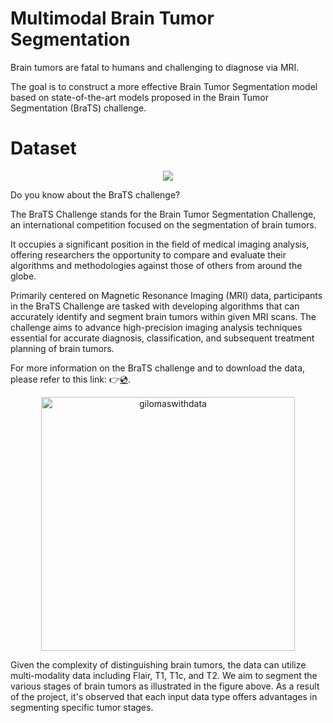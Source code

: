 # Multimodal Brain Tumor Segmentation
Brain tumors are fatal to humans and challenging to diagnose via MRI. 

The goal is to construct a more effective Brain Tumor Segmentation model based on state-of-the-art models proposed in the Brain Tumor Segmentation (BraTS) challenge.

# Dataset
<p align="center">
  <img src="https://github.com/K-MinHyuk/Multimodal_Brain_tumer_Segmentation/assets/63450024/346cb598-8fbd-4b36-8572-192aa1f224c1">
</p>
Do you know about the BraTS challenge?

The BraTS Challenge stands for the Brain Tumor Segmentation Challenge, an international competition focused on the segmentation of brain tumors. 

It occupies a significant position in the field of medical imaging analysis, offering researchers the opportunity to compare and evaluate their algorithms and methodologies against those of others from around the globe.

Primarily centered on Magnetic Resonance Imaging (MRI) data, participants in the BraTS Challenge are tasked with developing algorithms that can accurately identify and segment brain tumors within given MRI scans. The challenge aims to advance high-precision imaging analysis techniques essential for accurate diagnosis, classification, and subsequent treatment planning of brain tumors.

For more information on the BraTS challenge and to download the data, please refer to this link: 👉[💿](https://www.med.upenn.edu/cbica/brats2021/#Data2).

<p align="center">
  <img width="406" alt="gilomaswithdata" src="https://github.com/K-MinHyuk/Multimodal_Brain_tumer_Segmentation/assets/63450024/1e19b70e-b4ff-493d-bb39-d0d62f993bec">
</p>
Given the complexity of distinguishing brain tumors, the data can utilize multi-modality data including Flair, T1, T1c, and T2. We aim to segment the various stages of brain tumors as illustrated in the figure above. As a result of the project, it's observed that each input data type offers advantages in segmenting specific tumor stages.
